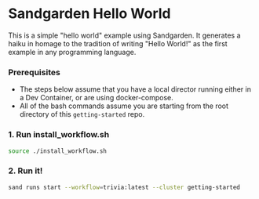 # Sandgarden Hello World

This is a simple "hello world" example using Sandgarden. It generates a haiku in homage to the tradition of writing "Hello World!" as the first example in any programming language.

### Prerequisites

* The steps below assume that you have a local director running either in a Dev Container, or are using docker-compose.
* All of the bash commands assume you are starting from the root directory of this `getting-started` repo.


### 1. Run install_workflow.sh
```bash
source ./install_workflow.sh
```

### 2. Run it!
```bash
sand runs start --workflow=trivia:latest --cluster getting-started
```